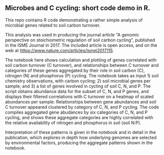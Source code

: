 ## Microbes and C cycling: short code demo in R.

This repo contains R code demonstrating a rather simple analysis of microbial genes related to soil carbon turnover.  

This analysis was used in producing the journal article "A genomic perspective on stoichiometric regulation of soil carbon cycling", published in the ISME Journal in 2017.
The included article is open access, and on the web at https://www.nature.com/articles/ismej2017115.

The notebook here shows calculation and plotting of genes correlated with soil carbon turnover (C turnover), and relationships between C turnover and categories of these genes aggregated by their role in soil carbon (C), nitrogen (N) and phosphorus (P) cycling.
The notebook takes as input 1) soil chemistry observations, with carbon cycling; 2) soil microbial genes per sample; and 3) a list of genes involved in cycling of soil C, N, and P.
The script obtains abundance data for the subset of C, N, and P genes, and displays their filtered correlations with C turnover on a heatmap of scaled abundances per sample.  Relationships between gene abundances and soil C turnover appeared clustered by category of C, N, and P cycling.  The code compiles aggregated gene abudances by six categories of C, N, and P cycling, and shows these aggregate categories are highly correlated with the relative availability of nitrogen and phosphorus in soil (soil N:P).

Interpretation of these patterns is given in the notebook and in detail in the publication, which explores in depth how underlying genomes are selected by environmental factors, producing the aggregate patterns shown in the notebook.